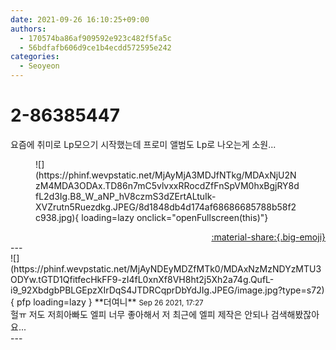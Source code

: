 ```yaml
---
date: 2021-09-26 16:10:25+09:00
authors:
  - 170574ba86af909592e923c482f5fa5c
  - 56bdfafb606d9ce1b4ecdd572595e242
categories:
  - Seoyeon
---
```


# 2-86385447

<div class="post-container" markdown="1">
<div class="content-container md-sidebar__scrollwrap" markdown="1">

요즘에 취미로 Lp모으기 시작했는데 프로미 앨범도 Lp로 나오는게 소원...
<figure markdown="1">
![](https://phinf.wevpstatic.net/MjAyMjA3MDJfNTkg/MDAxNjU2NzM4MDA3ODAx.TD86n7mC5vlvxxRRocdZfFnSpVM0hxBgjRY8dfL2d3Ig.B8_W_aNP_hV8czmS3dZErtALtuIk-XVZrutn5Ruezdkg.JPEG/8d1848db4d174af68686685788b58f2c938.jpg){ loading=lazy onclick="openFullscreen(this)"}
</figure>


</div>
</div>

<div style="text-align: right;" markdown="1">
<a href="https://weverse.io/fromis9/fanpost/2-86385447" style="text-align: right;">:material-share:{.big-emoji}</a>
</div>
---

<div class="comments-container md-sidebar__scrollwrap" markdown="1">
<div class="comment" markdown="1">
<div class='id-container' markdown="1">
![](https://phinf.wevpstatic.net/MjAyNDEyMDZfMTk0/MDAxNzMzNDYzMTU3ODYw.tGTD1QfitfecHkFF9-zI4fL0xnXf8VH8ht2j5Xh2a74g.QufL-i9_92XbdgbPBLGEpzXIrDqS4JTDRCqprDbYdJIg.JPEG/image.jpg?type=s72){ pfp loading=lazy }
**<span class="artist">더여니</span>** <small>Sep 26 2021, 17:27</small><br>
</div>
<div class='comment-body' markdown="1">
헐ㅠ 저도 저희아빠도 엘피 너무 좋아해서 저 최근에 엘피 제작은 안되나 검색해봤잖아요...
</div>
</div>
</div>
---
